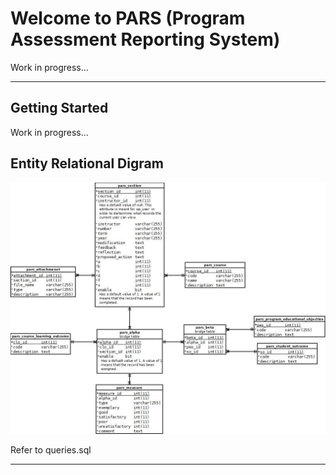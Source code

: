 Welcome to PARS (Program Assessment Reporting System)
===================

Work in progress...

----------

Getting Started
-------------
 
Work in progress...

Entity Relational Digram
-------------


![Alt text](erd.jpeg?raw=true "ERD")

Refer to queries.sql


----------

 
